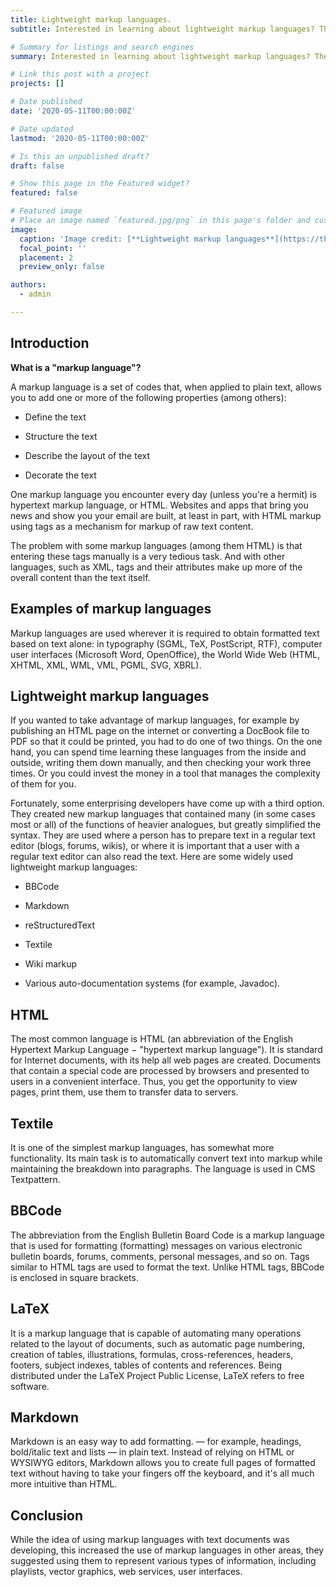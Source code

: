 ```yaml
---
title: Lightweight markup languages.
subtitle: Interested in learning about lightweight markup languages? Then here you are!

# Summary for listings and search engines
summary: Interested in learning about lightweight markup languages? Then here you are!

# Link this post with a project
projects: []

# Date published
date: '2020-05-11T00:00:00Z'

# Date updated
lastmod: '2020-05-11T00:00:00Z'

# Is this an unpublished draft?
draft: false

# Show this page in the Featured widget?
featured: false

# Featured image
# Place an image named `featured.jpg/png` in this page's folder and customize its options here.
image:
  caption: 'Image credit: [**Lightweight markup languages**](https://themetechmount.com/wp-content/uploads/2019/07/post-img-two.jpg)'
  focal_point: ''
  placement: 2
  preview_only: false

authors:
  - admin

---
```


## Introduction

**What is a "markup language"?**

A markup language is a set of codes that, when applied to plain text, allows you to add one or more of the following properties (among others):

- Define the text

- Structure the text

- Describe the layout of the text

- Decorate the text

One markup language you encounter every day (unless you're a hermit) is hypertext markup language, or HTML. Websites and apps that bring you news and show you your email are built, at least in part, with HTML markup using tags as a mechanism for markup of raw text content.

The problem with some markup languages (among them HTML) is that entering these tags manually is a very tedious task. And with other languages, such as XML, tags and their attributes make up more of the overall content than the text itself.

## Examples of markup languages

Markup languages are used wherever it is required to obtain formatted text based on text alone: in typography (SGML, TeX, PostScript, RTF), computer user interfaces (Microsoft Word, OpenOffice), the World Wide Web (HTML, XHTML, XML, WML, VML, PGML, SVG, XBRL).

## Lightweight markup languages

If you wanted to take advantage of markup languages, for example by publishing an HTML page on the internet or converting a DocBook file to PDF so that it could be printed, you had to do one of two things. On the one hand, you can spend time learning these languages from the inside and outside, writing them down manually, and then checking your work three times. Or you could invest the money in a tool that manages the complexity of them for you.

Fortunately, some enterprising developers have come up with a third option. They created new markup languages that contained many (in some cases most or all) of the functions of heavier analogues, but greatly simplified the syntax.
They are used where a person has to prepare text in a regular text editor (blogs, forums, wikis), or where it is important that a user with a regular text editor can also read the text. Here are some widely used lightweight markup languages:

- BBCode

- Markdown

- reStructuredText

- Textile

- Wiki markup

- Various auto-documentation systems (for example, Javadoc).

## HTML

The most common language is HTML (an abbreviation of the English Hypertext Markup Language − "hypertext markup language"). It is standard for Internet documents, with its help all web pages are created. Documents that contain a special code are processed by browsers and presented to users in a convenient interface. Thus, you get the opportunity to view pages, print them, use them to transfer data to servers.

## Textile

It is one of the simplest markup languages, has somewhat more functionality. Its main task is to automatically convert text into markup while maintaining the breakdown into paragraphs. The language is used in CMS Textpattern.

## BBCode

The abbreviation from the English Bulletin Board Code is a markup language that is used for formatting (formatting) messages on various electronic bulletin boards, forums, comments, personal messages, and so on. Tags similar to HTML tags are used to format the text. Unlike HTML tags, BBCode is enclosed in square brackets.

## LaTeX

It is a markup language that is capable of automating many operations related to the layout of documents, such as automatic page numbering, creation of tables, illustrations, formulas, cross-references, headers, footers, subject indexes, tables of contents and references. Being distributed under the LaTeX Project Public License, LaTeX refers to free software.

## Markdown

Markdown is an easy way to add formatting. — for example, headings, bold/italic text and lists — in plain text. Instead of relying on HTML or WYSIWYG editors, Markdown allows you to create full pages of formatted text without having to take your fingers off the keyboard, and it's all much more intuitive than HTML.

## Conclusion

While the idea of using markup languages with text documents was developing, this increased the use of markup languages in other areas, they suggested using them to represent various types of information, including playlists, vector graphics, web services, user interfaces.